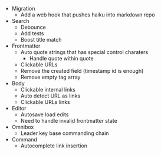 - Migration
  - Add a web hook that pushes haiku into markdown repo
- Search
  - Debounce
  - Add tests
  - Boost title match
- Frontmatter
  - Auto quote strings that has special control charaters
    - Handle quote within quote
  - Clickable URLs
  - Remove the created field (timestamp id is enough)
  - Remove empty tag array
- Body
  - Clickable internal links
  - Auto detect URL as links
  - Clickable URLs links
- Editor
  - Autosave load edits
  - Need to handle invalid frontmatter state
- Omnibox
  - Leader key base commanding chain
- Command
  - Autocomplete link insertion
